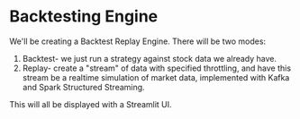 # Backtesting Engine

We'll be creating a Backtest Replay Engine.
There will be two modes:
  1. Backtest- we just run a strategy against stock data we already have.
  2. Replay- create a "stream" of data with specified throttling, and have this stream be a realtime simulation of market data, implemented with Kafka and Spark Structured Streaming.

This will all be displayed with a Streamlit UI.
